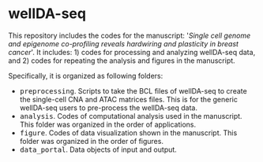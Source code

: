 # wellDA-seq

This repository includes the codes for the manuscript: '*Single cell genome and epigenome co-profiling reveals hardwiring and plasticity in breast cancer*'. It includes: 1) codes for processing and analyzing wellDA-seq data, and 2) codes for repeating the analysis and figures in the manuscript. 

Specifically, it is organized as following folders: 
- <kbd>preprocessing</kbd>. Scripts to take the BCL files of wellDA-seq to create the single-cell CNA and ATAC matrices files. This is for the generic wellDA-seq users to pre-process the wellDA-seq data.
- <kbd>analysis</kbd>. Codes of computational analysis used in the manuscript. This folder was organized in the order of applications. 
- <kbd>figure</kbd>. Codes of data visualization shown in the manuscript. This folder was organized in the order of figures. 
- <kbd>data_portal</kbd>. Data objects of input and output. 

